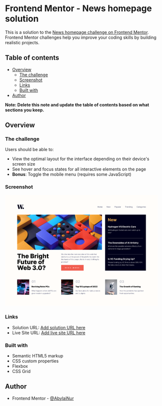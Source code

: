 # Frontend Mentor - News homepage solution

This is a solution to the [News homepage challenge on Frontend Mentor](https://www.frontendmentor.io/challenges/news-homepage-H6SWTa1MFl). Frontend Mentor challenges help you improve your coding skills by building realistic projects. 

## Table of contents

- [Overview](#overview)
  - [The challenge](#the-challenge)
  - [Screenshot](#screenshot)
  - [Links](#links)
  - [Built with](#built-with)
- [Author](#author)

**Note: Delete this note and update the table of contents based on what sections you keep.**

## Overview

### The challenge

Users should be able to:

- View the optimal layout for the interface depending on their device's screen size
- See hover and focus states for all interactive elements on the page
- **Bonus**: Toggle the mobile menu (requires some JavaScript)

### Screenshot

![](./screenshot.png)

### Links

- Solution URL: [Add solution URL here](https://www.frontendmentor.io/solutions/grid-flexbox-Yq2nQKzKZH)
- Live Site URL: [Add live site URL here](https://abylainur.github.io/news-homepage-challenge/)

### Built with

- Semantic HTML5 markup
- CSS custom properties
- Flexbox
- CSS Grid

## Author

- Frontend Mentor - [@AbylaiNur](https://www.frontendmentor.io/profile/AbylaiNur)


